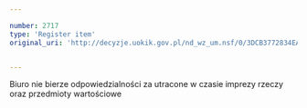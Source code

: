 ```yaml
---

number: 2717
type: 'Register item'
original_uri: 'http://decyzje.uokik.gov.pl/nd_wz_um.nsf/0/3DCB3772834EA81FC1257974003B5387?OpenDocument'


---
```


Biuro nie bierze odpowiedzialności za utracone w czasie imprezy rzeczy oraz przedmioty wartościowe
